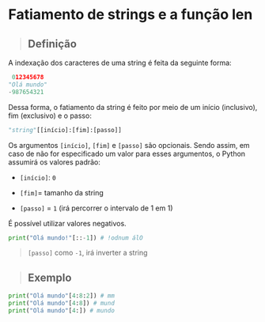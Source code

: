 # Fatiamento de strings e a função len

> ## **Definição**

A indexação dos caracteres de uma string é feita da seguinte forma:

```python
 012345678
"Olá mundo"
-987654321 
```

Dessa forma, o fatiamento da string é feito por meio de um início (inclusivo), fim (exclusivo) e o passo:

```python
"string"[[início]:[fim]:[passo]]
```

Os argumentos `[início]`, `[fim]` e `[passo]` são opcionais. Sendo assim, em caso de não for especificado um valor para esses argumentos, o Python assumirá os valores padrão:

- `[início]`: `0`

- `[fim]`= tamanho da string

- `[passo]` = `1` (irá percorrer o intervalo de 1 em 1)

É possível utilizar valores negativos.

```python
print("Olá mundo!"[::-1]) # !odnum álO
```

> `[passo]` como `-1`, irá inverter a string

> ## **Exemplo**

```python
print("Olá mundo"[4:8:2]) # mm
print("Olá mundo"[4:8]) # mund
print("Olá mundo"[4:]) # mundo
```